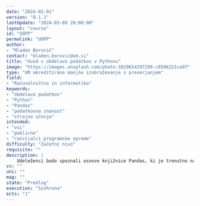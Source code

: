 ```yaml
---
date: "2024-01-01" 
version: "0.1.1"
lastUpdate: "2024-03-09 20:00:00"
layout: "course"
id: "UOPP"
permalink: "UOPP"
author:
- "Mladen Borovič"
contact: "mladen.borovic@um.si"
title: "Uvod v obdelavo podatkov v Pythonu"
image: "https://images.unsplash.com/photo-1629654297299-c8506221ca97"
type: "UM akreditirano manjše izobraževanje s preverjanjem"
field:
- "Računalništvo in informatika"
keywords:
- "obdelava podatkov"
- "Python"
- "Pandas"
- "podatkovna znanost"
- "strojno učenje"
intended:
- "vsi"
- "poklicno"
- "razvijalci programske opreme"
difficulty: "Začetni nivo"
requisite: ""
description: |
    Udeleženci bodo spoznali osnove knjižnice Pandas, ki je trenutno najbolj razširjena knjižnica za delo s podatki za potrebe strojnega učenja, podatkovne znanosti in visoko zmogljivega računalništva. Predstavljene bodo osnovne podatkovne strukture, ki jih nudi knjižnica in funkcije za nalaganje podatkov v formatih CSV in JSON skupaj s funkcijami za analizo in delo s podatki. Na primeru večje obstoječe podatkovne zbirke bo prikazana uporaba namenskih funkcij za prečiščevanje, filtriranje in enostavno vizualizacijo podatkov.
vs: ""
uni: ""
mag: ""
state: "Predlog"
execution: "Sinhrona"
ects: "1"
---
```

